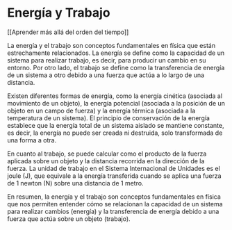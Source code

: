 # Energía y Trabajo

[[Aprender más allá del orden del tiempo]]

La energía y el trabajo son conceptos fundamentales en física que están estrechamente relacionados. La energía se define como la capacidad de un sistema para realizar trabajo, es decir, para producir un cambio en su entorno. Por otro lado, el trabajo se define como la transferencia de energía de un sistema a otro debido a una fuerza que actúa a lo largo de una distancia.

Existen diferentes formas de energía, como la energía cinética (asociada al movimiento de un objeto), la energía potencial (asociada a la posición de un objeto en un campo de fuerza) y la energía térmica (asociada a la temperatura de un sistema). El principio de conservación de la energía establece que la energía total de un sistema aislado se mantiene constante, es decir, la energía no puede ser creada ni destruida, solo transformada de una forma a otra.

En cuanto al trabajo, se puede calcular como el producto de la fuerza aplicada sobre un objeto y la distancia recorrida en la dirección de la fuerza. La unidad de trabajo en el Sistema Internacional de Unidades es el joule (J), que equivale a la energía transferida cuando se aplica una fuerza de 1 newton (N) sobre una distancia de 1 metro.

En resumen, la energía y el trabajo son conceptos fundamentales en física que nos permiten entender cómo se relacionan la capacidad de un sistema para realizar cambios (energía) y la transferencia de energía debido a una fuerza que actúa sobre un objeto (trabajo).
